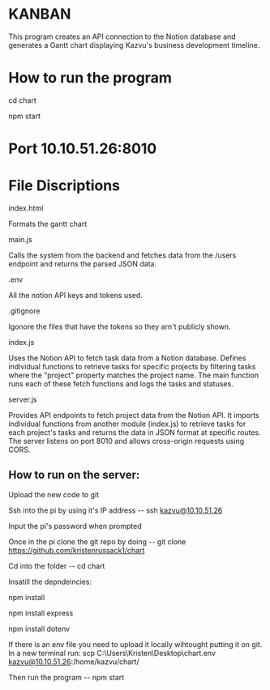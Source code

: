 # KANBAN
This program creates an API connection to the Notion database and generates a Gantt chart displaying Kazvu's business development timeline.

# How to run the program
cd chart

npm start

# Port 10.10.51.26:8010

# File Discriptions 
index.html 

Formats the gantt chart

main.js

Calls the system from the backend and fetches data from the /users endpoint and returns the parsed JSON data.

.env

All the notion API keys and tokens used.

.gitignore

Igonore the files that have the tokens so they arn't publicly shown.

index.js

Uses the Notion API to fetch task data from a Notion database.
Defines individual functions to retrieve tasks for specific projects by filtering tasks where the "project" property matches the project name. 
The main function runs each of these fetch functions and logs the tasks and statuses.

server.js

Provides API endpoints to fetch project data from the Notion API. 
It imports individual functions from another module (index.js) to retrieve tasks for each project's tasks and returns the data in JSON format at specific routes. 
The server listens on port 8010 and allows cross-origin requests using CORS.

## How to run on the server: 

Upload the new code to git 

Ssh into the pi by using it's IP address -- ssh kazvu@10.10.51.26

Input the pi's password when prompted 

Once in the pi clone the git repo by doing -- git clone https://github.com/kristenrussack1/chart

Cd into the folder -- cd chart

Insatill the depndeincies: 

  npm install
  
  npm install express
  
  npm install dotenv
  
If there is an env file you need to upload it locally wihtought putting it on git. In a new terminal run: scp C:\Users\Kristen\Desktop\chart\.env kazvu@10.10.51.26:/home/kazvu/chart/

Then run the program -- npm start

